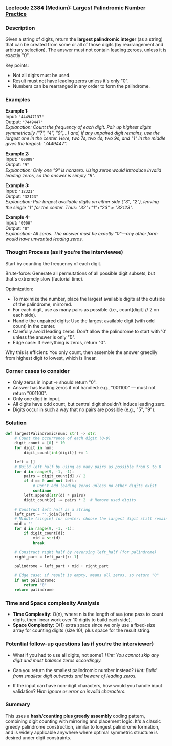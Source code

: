 ### Leetcode 2384 (Medium): Largest Palindromic Number [Practice](https://leetcode.com/problems/largest-palindromic-number)

### Description  
Given a string of digits, return the **largest palindromic integer** (as a string) that can be created from some or all of those digits (by rearrangement and arbitrary selection). The answer must not contain leading zeroes, unless it is exactly "0".

Key points:
- Not all digits must be used.
- Result must not have leading zeros unless it's only "0".
- Numbers can be rearranged in any order to form the palindrome.

### Examples  

**Example 1:**  
Input: `"444947137"`  
Output: `"7449447"`  
*Explanation: Count the frequency of each digit. Pair up highest digits symmetrically ("7", "4", "9",...) and, if any unpaired digit remains, use the largest one in the center. Here, two 7s, two 4s, two 9s, and "1" in the middle gives the largest: "7449447".*

**Example 2:**  
Input: `"00009"`  
Output: `"9"`  
*Explanation: Only one "9" is nonzero. Using zeros would introduce invalid leading zeros, so the answer is simply "9".*

**Example 3:**  
Input: `"12321"`  
Output: `"32123"`  
*Explanation: Pair largest available digits on either side ("3", "2"), leaving the single "1" for the center. Thus: "32"+"1"+"23" = "32123".*

**Example 4:**  
Input: `"0000"`  
Output: `"0"`  
*Explanation: All zeros. The answer must be exactly "0"—any other form would have unwanted leading zeros.*

### Thought Process (as if you’re the interviewee)  
Start by counting the frequency of each digit.

Brute-force: Generate all permutations of all possible digit subsets, but that's extremely slow (factorial time).

Optimization:
- To maximize the number, place the largest available digits at the outside of the palindrome, mirrored.
- For each digit, use as many pairs as possible (i.e., count[digit] // 2 on each side).
- Handle the unpaired digits: Use the largest available digit (with odd count) in the center.
- Carefully avoid leading zeros: Don't allow the palindrome to start with '0' unless the answer is only "0".
- Edge case: If everything is zeros, return "0".

Why this is efficient: You only count, then assemble the answer greedily from highest digit to lowest, which is linear.

### Corner cases to consider  
- Only zeros in input ⇒ should return "0".
- Answer has leading zeros if not handled: e.g., "001100" — must not return "001100".
- Only one digit in input.
- All digits have odd count, but central digit shouldn't induce leading zero.
- Digits occur in such a way that no pairs are possible (e.g., "5", "9").

### Solution

```python
def largestPalindromic(num: str) -> str:
    # Count the occurrence of each digit (0-9)
    digit_count = [0] * 10
    for digit in num:
        digit_count[int(digit)] += 1

    left = []
    # Build left half by using as many pairs as possible from 9 to 0
    for d in range(9, -1, -1):
        pairs = digit_count[d] // 2
        if d == 0 and not left:
            # Don't add leading zeros unless no other digits exist
            continue
        left.append(str(d) * pairs)
        digit_count[d] -= pairs * 2  # Remove used digits

    # Construct left half as a string
    left_part = ''.join(left)
    # Middle (single) for center: choose the largest digit still remaining
    mid = ''
    for d in range(9, -1, -1):
        if digit_count[d]:
            mid = str(d)
            break

    # Construct right half by reversing left_half (for palindrome)
    right_part = left_part[::-1]

    palindrome = left_part + mid + right_part

    # Edge case: if result is empty, means all zeros, so return "0"
    if not palindrome:
        return "0"
    return palindrome
```

### Time and Space complexity Analysis  

- **Time Complexity:** O(n), where n is the length of `num` (one pass to count digits, then linear work over 10 digits to build each side).
- **Space Complexity:** O(1) extra space since we only use a fixed-size array for counting digits (size 10), plus space for the result string.

### Potential follow-up questions (as if you’re the interviewer)  

- What if you had to use all digits, not some?
  *Hint: You cannot skip any digit and must balance zeros accordingly.*

- Can you return the smallest palindromic number instead?
  *Hint: Build from smallest digit outwards and beware of leading zeros.*

- If the input can have non-digit characters, how would you handle input validation?
  *Hint: Ignore or error on invalid characters.*

### Summary
This uses a **hash/counting plus greedy assembly** coding pattern, combining digit counting with mirroring and placement logic. It's a classic greedy palindrome construction, similar to longest palindrome formation, and is widely applicable anywhere where optimal symmetric structure is desired under digit constraints.